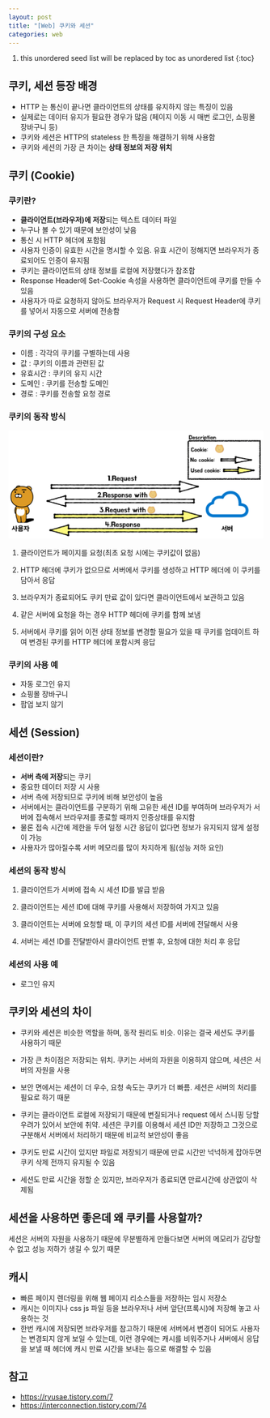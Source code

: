 ```yaml
---
layout: post
title: "[Web] 쿠키와 세션"
categories: web
---
```


1. this unordered seed list will be replaced by toc as unordered list
{:toc}

## 쿠키, 세션 등장 배경

- HTTP 는 통신이 끝나면 클라이언트의 상태를 유지하지 않는 특징이 있음
- 실제로는 데이터 유지가 필요한 경우가 많음 (페이지 이동 시 매번 로그인, 쇼핑몰 장바구니 등)
- 쿠키와 세션은 HTTP의 stateless 한 특징을 해결하기 위해 사용함
- 쿠키와 세션의 가장 큰 차이는 **상태 정보의 저장 위치**

## 쿠키 (Cookie)

### 쿠키란?

- **클라이언트(브라우저)에 저장**되는 텍스트 데이터 파일
- 누구나 볼 수 있기 때문에 보안성이 낮음
- 통신 시 HTTP 헤더에 포함됨
- 사용자 인증이 유효한 시간을 명시할 수 있음. 유효 시간이 정해지면 브라우저가 종료되어도 인증이 유지됨
- 쿠키는 클라이언트의 상태 정보를 로컬에 저장했다가 참조함
- Response Header에 Set-Cookie 속성을 사용하면 클라이언트에 쿠키를 만들 수 있음
- 사용자가 따로 요청하지 않아도 브라우저가 Request 시 Request Header에 쿠키를 넣어서 자동으로 서버에 전송함

### 쿠키의 구성 요소

* 이름 : 각각의 쿠키를 구별하는데 사용
* 값 : 쿠키의 이름과 관련된 값
* 유효시간 : 쿠키의 유지 시간
* 도메인 : 쿠키를 전송할 도메인
* 경로 : 쿠키를 전송할 요청 경로

### 쿠키의 동작 방식

![Cookie](/assets/img/cookie.png)

1. 클라이언트가 페이지를 요청(최초 요청 시에는 쿠키값이 없음)

2. HTTP 헤더에 쿠키가 없으므로 서버에서 쿠키를 생성하고 HTTP 헤더에 이 쿠키를 담아서 응답

3. 브라우저가 종료되어도 쿠키 만료 값이 있다면 클라이언트에서 보관하고 있음

4. 같은 서버에 요청을 하는 경우 HTTP 헤더에 쿠키를 함께 보냄

5. 서버에서 쿠키를 읽어 이전 상태 정보를 변경할 필요가 있을 때 쿠키를 업데이트 하여 변경된 쿠키를 HTTP 헤더에 포함시켜 응답

### 쿠키의 사용 예

- 자동 로그인 유지
- 쇼핑몰 장바구니
- 팝업 보지 않기

## 세션 (Session)

### 세션이란?

- **서버 측에 저장**되는 쿠키
- 중요한 데이터 저장 시 사용
- 서버 측에 저장되므로 쿠키에 비해 보안성이 높음
- 서버에서는 클라이언트를 구분하기 위해 고유한 세션 ID를 부여하며 브라우저가 서버에 접속해서 브라우저를 종료할 때까지 인증상태를 유지함
- 물론 접속 시간에 제한을 두어 일정 시간 응답이 없다면 정보가 유지되지 않게 설정이 가능
- 사용자가 많아질수록 서버 메모리를 많이 차지하게 됨(성능 저하 요인)

### 세션의 동작 방식

1. 클라이언트가 서버에 접속 시 세션 ID를 발급 받음

2. 클라이언트는 세션 ID에 대해 쿠키를 사용해서 저장하여 가지고 있음

3. 클라이언트는 서버에 요청할 때, 이 쿠키의 세션 ID를 서버에 전달해서 사용

4. 서버는 세션 ID를 전달받아서 클라이언트 판별 후, 요청에 대한 처리 후 응답

### 세션의 사용 예

- 로그인 유지

## 쿠키와 세션의 차이

* 쿠키와 세션은 비슷한 역할을 하며, 동작 원리도 비슷. 이유는 결국 세션도 쿠키를 사용하기 때문

* 가장 큰 차이점은 저장되는 위치. 쿠키는 서버의 자원을 이용하지 않으며, 세션은 서버의 자원을 사용

* 보안 면에서는 세션이 더 우수, 요청 속도는 쿠키가 더 빠름. 세션은 서버의 처리를 필요로 하기 때문

* 쿠키는 클라이언트 로컬에 저장되기 때문에 변질되거나 request 에서 스니핑 당할 우려가 있어서 보안에 취약. 세션은 쿠키를 이용해서 세션 ID만 저장하고 그것으로 구분해서 서버에서 처리하기 때문에 비교적 보안성이 좋음

* 쿠키도 만료 시간이 있지만 파일로 저장되기 때문에 만료 시간만 넉넉하게 잡아두면 쿠키 삭제 전까지 유지될 수 있음

* 세션도 만료 시간을 정할 순 있지만, 브라우저가 종료되면 만료시간에 상관없이 삭제됨

## 세션을 사용하면 좋은데 왜 쿠키를 사용할까?

세션은 서버의 자원을 사용하기 때문에 무분별하게 만들다보면 서버의 메모리가 감당할 수 없고 성능 저하가 생길 수 있기 때문

## 캐시

- 빠른 페이지 렌더링을 위해 웹 페이지 리소스들을 저장하는 임시 저장소
- 캐시는 이미지나 css js 파일 등을 브라우저나 서버 앞단(프록시)에 저장해 놓고 사용하는 것
- 한번 캐시에 저장되면 브라우저를 참고하기 때문에 서버에서 변경이 되어도 사용자는 변경되지 않게 보일 수 있는데, 이런 경우에는 캐시를 비워주거나 서버에서 응답을 보낼 때 헤더에 캐시 만료 시간을 보내는 등으로 해결할 수 있음

## 참고

- <https://ryusae.tistory.com/7>
- <https://interconnection.tistory.com/74>